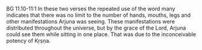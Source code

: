 BG 11.10-11:1	In these two verses the repeated use of the word many indicates that there was no limit to the number of hands, mouths, legs and other manifestations Arjuna was seeing. These manifestations were distributed throughout the universe, but by the grace of the Lord, Arjuna could see them while sitting in one place. That was due to the inconceivable potency of Kṛṣṇa.